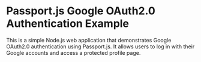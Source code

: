 # Passport.js Google OAuth2.0 Authentication Example

This is a simple Node.js web application that demonstrates Google OAuth2.0 authentication using Passport.js. 
It allows users to log in with their Google accounts and access a protected profile page.


